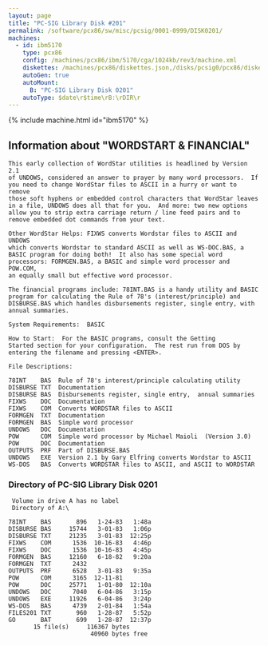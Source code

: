 ```yaml
---
layout: page
title: "PC-SIG Library Disk #201"
permalink: /software/pcx86/sw/misc/pcsig/0001-0999/DISK0201/
machines:
  - id: ibm5170
    type: pcx86
    config: /machines/pcx86/ibm/5170/cga/1024kb/rev3/machine.xml
    diskettes: /machines/pcx86/diskettes.json,/disks/pcsig0/pcx86/diskettes.json
    autoGen: true
    autoMount:
      B: "PC-SIG Library Disk 0201"
    autoType: $date\r$time\rB:\rDIR\r
---
```


{% include machine.html id="ibm5170" %}

## Information about "WORDSTART & FINANCIAL"

    This early collection of WordStar utilities is headlined by Version 2.1
    of UNDOWS, considered an answer to prayer by many word processors.  If
    you need to change WordStar files to ASCII in a hurry or want to remove
    those soft hyphens or embedded control characters that WordStar leaves
    in a file, UNDOWS does all that for you.  And more: two new options
    allow you to strip extra carriage return / line feed pairs and to
    remove embedded dot commands from your text.
    
    Other WordStar Helps: FIXWS converts Wordstar files to ASCII and UNDOWS
    which converts Wordstar to standard ASCII as well as WS-DOC.BAS, a
    BASIC program for doing both!  It also has some special word
    processors: FORMGEN.BAS, a BASIC and simple word processor and POW.COM,
    an equally small but effective word processor.
    
    The financial programs include: 78INT.BAS is a handy utility and BASIC
    program for calculating the Rule of 78's (interest/principle) and
    DISBURSE.BAS which handles disbursements register, single entry, with
    annual summaries.
    
    System Requirements:  BASIC
    
    How to Start:  For the BASIC programs, consult the Getting
    Started section for your configuration.  The rest run from DOS by
    entering the filename and pressing <ENTER>.
    
    File Descriptions:
    
    78INT    BAS  Rule of 78's interest/principle calculating utility
    DISBURSE TXT  Documentation
    DISBURSE BAS  Disbursements register, single entry,  annual summaries
    FIXWS    DOC  Documentation
    FIXWS    COM  Converts WORDSTAR files to ASCII
    FORMGEN  TXT  Documentation
    FORMGEN  BAS  Simple word processor
    UNDOWS   DOC  Documentation
    POW      COM  Simple word processor by Michael Maioli  (Version 3.0)
    POW      DOC  Documentation
    OUTPUTS  PRF  Part of DISBURSE.BAS
    UNDOWS   EXE  Version 2.1 by Gary Elfring converts Wordstar to ASCII
    WS-DOS   BAS  Converts WORDSTAR files to ASCII, and ASCII to WORDSTAR

### Directory of PC-SIG Library Disk 0201

     Volume in drive A has no label
     Directory of A:\

    78INT    BAS       896   1-24-83   1:48a
    DISBURSE BAS     15744   3-01-83   1:06p
    DISBURSE TXT     21235   3-01-83  12:25p
    FIXWS    COM      1536  10-16-83   4:46p
    FIXWS    DOC      1536  10-16-83   4:45p
    FORMGEN  BAS     12160   6-18-82   9:20a
    FORMGEN  TXT      2432
    OUTPUTS  PRF      6528   3-01-83   9:35a
    POW      COM      3165  12-11-81
    POW      DOC     25771   1-01-80  12:10a
    UNDOWS   DOC      7040   6-04-86   3:15p
    UNDOWS   EXE     11926   6-04-86   3:24p
    WS-DOS   BAS      4739   2-01-84   1:54a
    FILES201 TXT       960   1-28-87   5:52p
    GO       BAT       699   1-28-87  12:37p
           15 file(s)     116367 bytes
                           40960 bytes free
